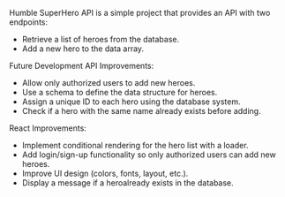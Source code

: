 Humble SuperHero API is a simple project that provides an API with two
endpoints:

- Retrieve a list of heroes from the database.
- Add a new hero to the data array.

Future Development API Improvements:

- Allow only authorized users to add new heroes.
- Use a schema to define the data structure for heroes.
- Assign a unique ID to each hero using the database system.
- Check if a hero with the same name already exists before adding.

React Improvements:

- Implement conditional rendering for the hero list with a loader.
- Add login/sign-up functionality so only authorized users can add new heroes.
- Improve UI design (colors, fonts, layout, etc.).
- Display a message if a heroalready exists in the database.

